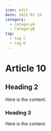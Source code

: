 ```yaml
---
icon: edit
date: 2022-01-10
category:
  - CategoryA
  - CategoryB
tag:
  - tag C
  - tag D
---
```


# Article 10

## Heading 2

Here is the content.

### Heading 3

Here is the content.